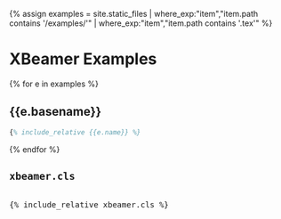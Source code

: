 ---
---


{% assign examples = site.static_files | where_exp:"item","item.path contains '/examples/'" | where_exp:"item","item.path contains '.tex'" %}

<script src="https://texlive.net/cm6-test/cm6.bundle.min.js"></script>
<script src="https://texlive.net/runlatex2-cm6.js"></script>
<script>
function generatepreamble(t,e) {return e.getValue();}
      runlatex.overleafURI=null;
      
      runlatex.texts ={
	  "Open in Overleaf": "",
	  "TeXLive.net":      "Generate Tagged PDF", 
	  "Delete Output":    "Delete Output",
	  "Compiling PDF":    "Compiling Tagged PDF",
          "Added Code":       "",
	  "End Added Code":   "",
	  "Top Caption":      "",
	  "metadata":         ""
      }

runlatex.editorlines=45;


runlatex.preincludes = {
{% for e in examples %}
 "pre{{forloop.index0}}": {"pre{{examples.size}}": "xbeamer.cls"},
{% endfor %}
}
</script>

# XBeamer Examples

{% for e in examples %}

## {{e.basename}}

```latex
{% include_relative {{e.name}} %}
```

{% endfor %}



## `xbeamer.cls`

<pre class="norun" style="height:8em" markdown="1">

{% include_relative xbeamer.cls %}

</pre>

